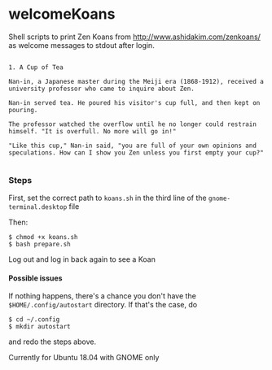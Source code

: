 # welcomeKoans
Shell scripts to print Zen Koans from http://www.ashidakim.com/zenkoans/ as welcome messages to stdout after login.


```

1. A Cup of Tea

Nan-in, a Japanese master during the Meiji era (1868-1912), received a university professor who came to inquire about Zen.

Nan-in served tea. He poured his visitor's cup full, and then kept on pouring.

The professor watched the overflow until he no longer could restrain himself. "It is overfull. No more will go in!"

"Like this cup," Nan-in said, "you are full of your own opinions and speculations. How can I show you Zen unless you first empty your cup?"


```




### Steps 
First, set the correct path to `koans.sh` in the third line of the `gnome-terminal.desktop` file

Then:
```
$ chmod +x koans.sh
$ bash prepare.sh
```

Log out and log in back again to see a Koan


#### Possible issues
If nothing happens, there's a chance you don't have the `$HOME/.config/autostart` directory. If that's the case, do
```
$ cd ~/.config
$ mkdir autostart
``` 
and redo the steps above.


Currently for Ubuntu 18.04 with GNOME only
